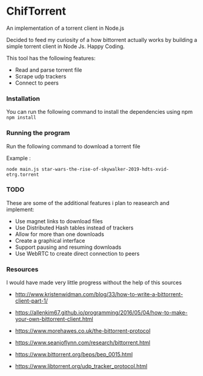 # ChifTorrent

An implementation of a torrent client in Node.js 

Decided to feed my curiosity of a how bittorrent actually works by building a simple torrent client in Node Js.
Happy Coding.

This tool has the following features:
-	Read and parse torrent file
-	Scrape udp trackers
-	Connect to peers

### Installation
You can run the following command to install the dependencies using npm
`npm install `

### Running the program
Run the following command to download a torrent file

Example :

`node main.js star-wars-the-rise-of-skywalker-2019-hdts-xvid-etrg.torrent`

### TODO
These are some of the additional features i plan to reasearch and implement:

- Use magnet links to download files
- Use Distributed Hash tables instead of trackers
- Allow for more than one downloads
- Create a graphical interface
- Support pausing and resuming downloads
- Use WebRTC to create direct connection to peers

### Resources 
I would have made very little progress without the help of this sources 

* http://www.kristenwidman.com/blog/33/how-to-write-a-bittorrent-client-part-1/

* https://allenkim67.github.io/programming/2016/05/04/how-to-make-your-own-bittorrent-client.html

* https://www.morehawes.co.uk/the-bittorrent-protocol

* https://www.seanjoflynn.com/research/bittorrent.html 

* https://www.bittorrent.org/beps/bep_0015.html

* https://www.libtorrent.org/udp_tracker_protocol.html 
